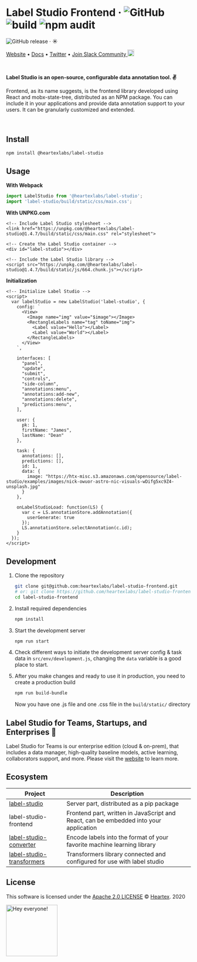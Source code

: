 # Label Studio Frontend &middot; ![GitHub](https://img.shields.io/github/license/heartexlabs/label-studio?logo=heartex) ![build](https://github.com/heartexlabs/label-studio-frontend/workflows/Build%20and%20Test/badge.svg) ![npm audit](https://github.com/heartexlabs/label-studio-frontend/actions/workflows/npm_audit.yml/badge.svg)
 ![GitHub release](https://img.shields.io/github/v/release/heartexlabs/label-studio-frontend?include_prereleases) &middot; :sunny:

[Website](https://labelstud.io/) • [Docs](https://labelstud.io/guide) • [Twitter](https://twitter.com/heartexlabs) • [Join Slack Community <img src="https://go.heartex.net/docs/images/slack-mini.png" width="18px"/>](https://slack.labelstud.io)

<br/>

**Label Studio is an open-source, configurable data annotation tool. :v:**

Frontend, as its name suggests, is the frontend library developed using React and mobx-state-tree, distributed as an NPM package. You can include it in your applications and provide data annotation support to your users. It can be granularly customized and extended.

<br/>

## Install

```bash
npm install @heartexlabs/label-studio
```

## Usage

**With Webpack**

```js
import LabelStudio from '@heartexlabs/label-studio';
import 'label-studio/build/static/css/main.css';
```

**With UNPKG.com**

```xhtml
<!-- Include Label Studio stylesheet -->
<link href="https://unpkg.com/@heartexlabs/label-studio@1.4.7/build/static/css/main.css" rel="stylesheet">

<!-- Create the Label Studio container -->
<div id="label-studio"></div>

<!-- Include the Label Studio library -->
<script src="https://unpkg.com/@heartexlabs/label-studio@1.4.7/build/static/js/664.chunk.js"></script>
```

**Initialization**

```xhtml
<!-- Initialize Label Studio -->
<script>
  var labelStudio = new LabelStudio('label-studio', {
    config: `
      <View>
        <Image name="img" value="$image"></Image>
        <RectangleLabels name="tag" toName="img">
          <Label value="Hello"></Label>
          <Label value="World"></Label>
        </RectangleLabels>
      </View>
    `,

    interfaces: [
      "panel",
      "update",
      "submit",
      "controls",
      "side-column",
      "annotations:menu",
      "annotations:add-new",
      "annotations:delete",
      "predictions:menu",
    ],

    user: {
      pk: 1,
      firstName: "James",
      lastName: "Dean"
    },

    task: {
      annotations: [],
      predictions: [],
      id: 1,
      data: {
        image: "https://htx-misc.s3.amazonaws.com/opensource/label-studio/examples/images/nick-owuor-astro-nic-visuals-wDifg5xc9Z4-unsplash.jpg"
      }
    },

    onLabelStudioLoad: function(LS) {
      var c = LS.annotationStore.addAnnotation({
        userGenerate: true
      });
      LS.annotationStore.selectAnnotation(c.id);
    }
  });
</script>
```

## Development

1. Clone the repository
   ```bash
   git clone git@github.com:heartexlabs/label-studio-frontend.git
   # or: git clone https://github.com/heartexlabs/label-studio-frontend.git
   cd label-studio-frontend
   ```

2. Install required dependencies
   ```bash
   npm install
   ```

3. Start the development server
   ```bash
   npm run start
   ```

4. Check different ways to initiate the development server config & task data in `src/env/development.js`, changing the `data` variable is a good place to start.

5. After you make changes and ready to use it in production, you need to create a production build
   ```bash
   npm run build-bundle
   ```
   Now you have one .js file and one .css file in the `build/static/` directory

## Label Studio for Teams, Startups, and Enterprises :office:

Label Studio for Teams is our enterprise edition (cloud & on-prem), that includes a data manager, high-quality baseline models, active learning, collaborators support, and more. Please visit the [website](https://www.heartex.com/) to learn more.

## Ecosystem

| Project | Description |
|-|-|
| [label-studio](https://github.com/heartexlabs/label-studio) | Server part, distributed as a pip package |
| label-studio-frontend | Frontend part, written in JavaScript and React, can be embedded into your application |
| [label-studio-converter](https://github.com/heartexlabs/label-studio-converter) | Encode labels into the format of your favorite machine learning library |
| [label-studio-transformers](https://github.com/heartexlabs/label-studio-transformers) | Transformers library connected and configured for use with label studio |

## License

This software is licensed under the [Apache 2.0 LICENSE](/LICENSE) © [Heartex](https://www.heartex.com/). 2020

<img src="https://github.com/heartexlabs/label-studio/blob/master/images/opossum_looking.png?raw=true" title="Hey everyone!" height="140" width="140" />
